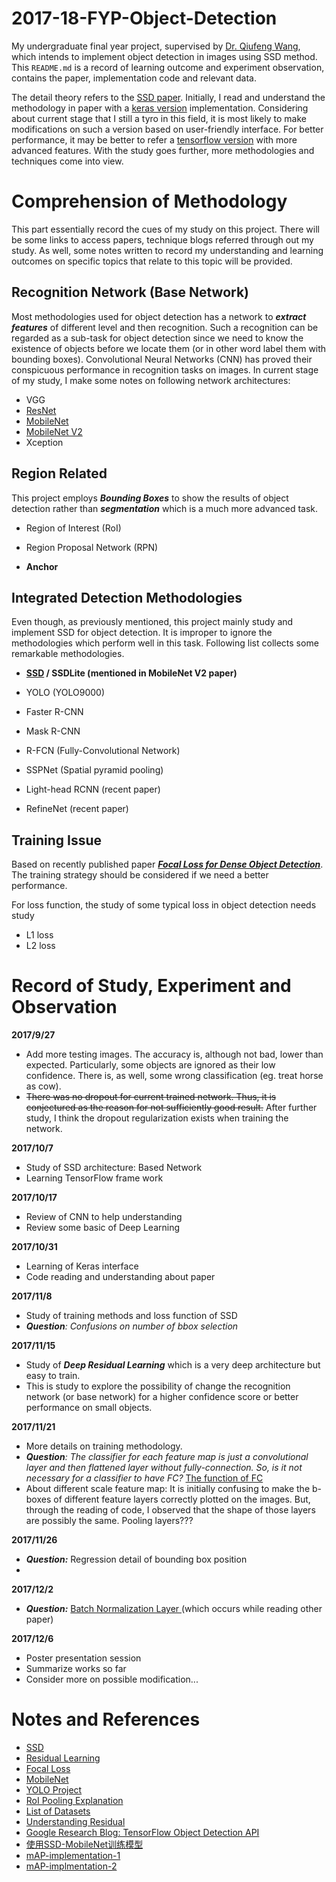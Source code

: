 # 2017-18-FYP-Object-Detection

My undergraduate final year project, supervised by [Dr. Qiufeng Wang](http://www.xjtlu.edu.cn/zh/departments/academic-departments/electrical-and-electronic-engineering/staff/qiufeng-wang), which intends to implement object detection in images using SSD method. This `README.md` is a record of learning outcome and experiment observation, contains the paper, implementation code and relevant data. 

The detail theory refers to the [SSD paper](https://arxiv.org/abs/1512.02325). Initially, I read and understand the methodology in paper with a [keras version](https://github.com/rykov8/ssd_keras) implementation. Considering about current stage that I still a tyro in this field, it is most likely to make modifications on such a version based on user-friendly interface. For better performance, it may be better to refer a [tensorflow version](https://github.com/balancap/SSD-Tensorflow) with more advanced features. With the study goes further, more methodologies and techniques come into view. 

# Comprehension of Methodology

This part essentially record the cues of my study on this project. There will be some links to access papers, technique blogs referred through out my study. As well, some notes written to record my understanding and learning outcomes on specific topics  that relate to this topic will be provided.

## Recognition Network (Base Network)

Most methodologies used for object detection has a network to **_extract features_** of different level and then recognition. Such a recognition can be regarded as a sub-task for object detection since we need to know the existence of objects before we locate them (or in other word label them with bounding boxes). Convolutional Neural Networks (CNN) has proved their conspicuous performance in recognition tasks on images. In current stage of my study, I make some notes on following network architectures:

- VGG
- [ResNet](https://arxiv.org/abs/1512.03385)
- [MobileNet](https://arxiv.org/pdf/1704.04861.pdf)
- [MobileNet V2](https://arxiv.org/pdf/1801.04381.pdf)
- Xception

## Region Related

This project employs **_Bounding Boxes_** to show the results of object detection rather than **_segmentation_** which is a much more advanced task. 

- Region of Interest (RoI)


- Region Proposal Network (RPN)
- **Anchor**

## Integrated Detection Methodologies

Even though, as previously mentioned, this project mainly study and implement SSD for object detection. It is improper to ignore the methodologies which perform well in this task. Following list collects some remarkable methodologies.

- **[SSD](https://arxiv.org/abs/1512.02325) / SSDLite (mentioned in MobileNet V2 paper)**
- YOLO (YOLO9000)
- Faster R-CNN
- Mask R-CNN
- R-FCN (Fully-Convolutional Network)
- SSPNet (Spatial pyramid pooling)


- Light-head RCNN (recent paper)
- RefineNet (recent paper)

## Training Issue

Based on recently published paper [**_Focal Loss for Dense Object Detection_**](https://arxiv.org/abs/1708.02002). The training strategy should be considered if we need a better performance. 

For loss function, the study of some typical loss in object detection needs study

- L1 loss
- L2 loss

# Record of Study, Experiment and Observation

**2017/9/27**

- Add more testing images. The accuracy is, although not bad, lower than expected. Particularly, some objects are ignored as their low confidence. There is, as well, some wrong classification (eg. treat horse as cow).
- ~~There was no dropout for current trained network. Thus, it is conjectured as the reason for not sufficiently good result.~~  After further study, I think the dropout regularization exists when training the network.

**2017/10/7**

- Study of SSD architecture: Based Network
- Learning TensorFlow frame work

**2017/10/17**

- Review of CNN to help understanding
- Review some basic of Deep Learning

**2017/10/31**

- Learning of Keras interface
- Code reading and understanding about paper

**2017/11/8**

- Study of training methods and loss function of SSD
- _**Question**: Confusions on number of bbox selection_

**2017/11/15**

- Study of **_Deep Residual Learning_** which is a very deep architecture but easy to train. 
- This is study to explore the possibility of change the recognition network (or base network) for a higher confidence score or better performance on small objects.

**2017/11/21**

- More details on training methodology. 
- _**Question**: The classifier for each feature map is just a convolutional layer and then flattened layer without fully-connection. So, is it not necessary for a classifier to have FC?_ [The function of FC](https://stats.stackexchange.com/questions/182102/what-do-the-fully-connected-layers-do-in-cnns)
- About different scale feature map: It is initially confusing to make the b-boxes of different feature layers  correctly plotted on the images. But, through the reading of code, I observed that the shape of those layers are possibly the same. Pooling layers???

**2017/11/26**

- **_Question:_** Regression detail of bounding box position
- ​

**2017/12/2**

- **_Question:_**  [Batch Normalization Layer ](https://kratzert.github.io/2016/02/12/understanding-the-gradient-flow-through-the-batch-normalization-layer.html) (which occurs while reading other paper) 

**2017/12/6**

- Poster presentation session
- Summarize works so far
- Consider more on possible modification...



# Notes and References

- [SSD](https://github.com/MAGI003769/2017-18-FYP-Object-Detection/blob/master/Notes/SSD.md)
- [Residual Learning](https://github.com/MAGI003769/2017-18-FYP-Object-Detection/blob/master/Notes/Residual%20Learning.md)
- [Focal Loss](https://github.com/MAGI003769/2017-18-FYP-Object-Detection/blob/master/Notes/Focal-Loss.md)
- [MobileNet](https://github.com/MAGI003769/2017-18-FYP-Object-Detection/blob/master/Notes/MbileNet-v2.md)
- [YOLO Project](https://pjreddie.com/darknet/yolo/)
- [RoI Pooling Explanation](https://blog.deepsense.ai/region-of-interest-pooling-explained/)
- [List of Datasets](https://en.wikipedia.org/wiki/List_of_datasets_for_machine_learning_research)
- [Understanding Residual](https://stats.stackexchange.com/questions/56950/neural-network-with-skip-layer-connections)
- [Google Research Blog: TensorFlow Object Detection API](https://research.googleblog.com/2017/06/supercharge-your-computer-vision-models.html)
- [使用SSD-MobileNet训练模型](http://wossoneri.github.io/2017/12/12/[Tensorflow]Train-model-with-SSD-MobileNet/)
- [mAP-implementation-1](https://github.com/benhamner/Metrics/blob/master/Python/ml_metrics/average_precision.py)
- [mAP-implmentation-2](https://github.com/broadinstitute/keras-rcnn/issues/6)